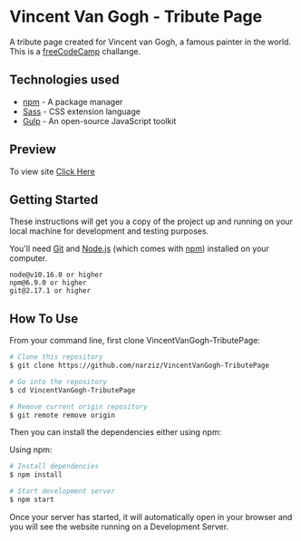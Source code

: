 # Vincent Van Gogh - Tribute Page

A tribute page created for Vincent van Gogh, a famous painter in the world.
This is a [freeCodeCamp](freeCodeCamp.org) challange.

## Technologies used
* [npm](https://docs.npmjs.com/) - A package manager
* [Sass](https://sass-lang.com/documentation) - CSS extension language
* [Gulp](https://gulpjs.com/docs/en/getting-started/quick-start) - An open-source JavaScript toolkit

## Preview
To view site [Click Here](https://narziz.github.io/VincentVanGogh-TributePage/)

## Getting Started
These instructions will get you a copy of the project up and running on your local machine for development and testing purposes.

You'll need [Git](https://git-scm.com) and [Node.js](https://nodejs.org/en/download/) (which comes with [npm](http://npmjs.com)) installed on your computer.

```
node@v10.16.0 or higher
npm@6.9.0 or higher
git@2.17.1 or higher
```

## How To Use

From your command line, first clone VincentVanGogh-TributePage:

```bash
# Clone this repository
$ git clone https://github.com/narziz/VincentVanGogh-TributePage

# Go into the repository
$ cd VincentVanGogh-TributePage

# Remove current origin repository
$ git remote remove origin
```

Then you can install the dependencies either using npm:

Using npm:
```bash
# Install dependencies
$ npm install

# Start development server
$ npm start
```
Once your server has started, it will automatically open in your browser and you will see the website running on a Development Server.
